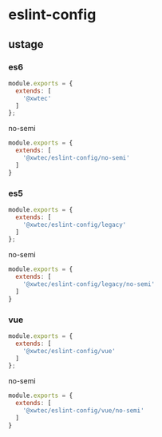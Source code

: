 # eslint-config

## ustage

### es6

```js
module.exports = {
  extends: [
    '@xwtec'
  ]
};
```

no-semi

```js
module.exports = {
  extends: [
    '@xwtec/eslint-config/no-semi'
  ]
}
```

### es5

```js
module.exports = {
  extends: [
    '@xwtec/eslint-config/legacy'
  ]
};
```

no-semi

```js
module.exports = {
  extends: [
    '@xwtec/eslint-config/legacy/no-semi'
  ]
}
```

### vue

```js
module.exports = {
  extends: [
    '@xwtec/eslint-config/vue'
  ]
};
```

no-semi

```js
module.exports = {
  extends: [
    '@xwtec/eslint-config/vue/no-semi'
  ]
}
```